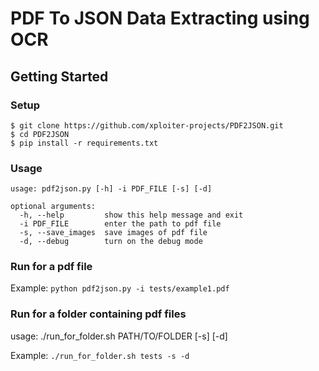 # PDF To JSON Data Extracting using OCR

## Getting Started

### Setup
```
$ git clone https://github.com/xploiter-projects/PDF2JSON.git
$ cd PDF2JSON
$ pip install -r requirements.txt
```

### Usage
```
usage: pdf2json.py [-h] -i PDF_FILE [-s] [-d]

optional arguments:
  -h, --help         show this help message and exit
  -i PDF_FILE        enter the path to pdf file
  -s, --save_images  save images of pdf file
  -d, --debug        turn on the debug mode

```

### Run for a pdf file

Example: ```python pdf2json.py -i tests/example1.pdf```

### Run for a folder containing pdf files

usage: ./run_for_folder.sh PATH/TO/FOLDER [-s] [-d]

Example: ```./run_for_folder.sh tests -s -d```
